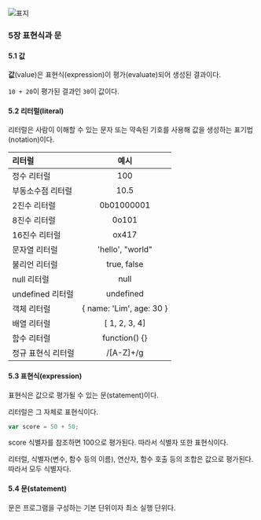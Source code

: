 ![표지](https://image.aladin.co.kr/product/25155/25/cover500/k282633473_1.jpg)

### 5장 표현식과 문

#### 5.1 값
**값**(value)은 표현식(expression)이 평가(evaluate)되어 생성된 결과이다.

`10 + 20`이 평가된 결과인 `30`이 값이다.

#### 5.2 리터럴(literal)
리터럴은 사람이 이해할 수 있는 문자 또는 약속된 기호를 사용해 값을 생성하는 표기법(notation)이다.

| 리터럴           |           예시            |
|:--------------|:-----------------------:|
| 정수 리터럴        |           100           |
| 부동소수점 리터럴     |          10.5           |
| 2진수 리터럴       |       0b01000001        |               
| 8진수 리터럴       |         0o101           |              
| 16진수 리터럴      |          ox417          |             
| 문자열 리터럴       |    'hello', "world"     |         
| 불리언 리터럴       |       true, false       |        
| null 리터럴      |          null           |    
| undefined 리터럴 |        undefined        |   
| 객체 리터럴        |{ name: 'Lim', age: 30 } | 
| 배열 리터럴        |      [ 1, 2, 3, 4]      |
| 함수 리터럴        |      function() {}      |
| 정규 표현식 리터럴    |        /[A-Z]+/g        |  

#### 5.3 표현식(expression)
표현식은 값으로 평가될 수 있는 문(statement)이다.

리터럴은 그 자체로 표현식이다.

```javascript
var score = 50 + 50;
```
score 식별자를 참조하면 100으로 평가된다. 따라서 식별자 또한 표현식이다.

리터럴, 식별자(변수, 함수 등의 이름), 연산자, 함수 호출 등의 조합은 값으로 평가된다.
따라서 모두 식별자다.

#### 5.4 문(statement)
문은 프로그램을 구성하는 기본 단위이자 최소 실행 단위다.
